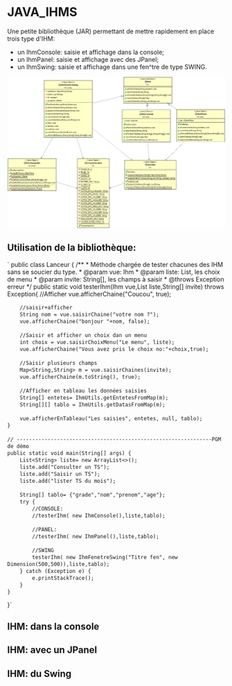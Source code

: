 # JAVA_IHMS

Une petite bibliothèque (JAR) permettant de mettre rapidement en place trois type d'IHM:
- un IhmConsole: saisie et affichage dans la console;
- un IhmPanel: saisie et affichage avec des JPanel;
- un IhmSwing: saisie et affichage dans une fen^tre de type SWING.

![DCLA](./DCLA_IHM.png)
## Utilisation de la bibliothèque: 
`
public class Lanceur {
    /**
     * Méthode chargée de tester chacunes des IHM sans se soucier du type.
     * @param vue: Ihm
     * @param liste: List<String>, les choix de menu
     * @param invite: String[], les champs à saisir
     * @throws Exception erreur
     */
	public static void testerIhm(Ihm vue,List<String> liste,String[] invite) throws Exception{
		//Afficher
		vue.afficherChaine("Coucou", true);
		
		//saisir+afficher
		String nom = vue.saisirChaine("votre nom ?");
		vue.afficherChaine("bonjour "+nom, false);
		
		//Saisir et afficher un choix dan un menu
		int choix = vue.saisirChoixMenu("Le menu", liste); 
		vue.afficherChaine("Vous avez pris le choix no:"+choix,true);
		
		//Saisir plusieurs champs
		Map<String,String> m = vue.saisirChaines(invite);
		vue.afficherChaine(m.toString(), true);
		
		//Afficher en tableau les données saisies
		String[] entetes= IhmUtils.getEntetesFromMap(m);
		String[][] tablo = IhmUtils.getDatasFromMap(m);
		
		vue.afficherEnTableau("Les saisies", entetes, null, tablo);	
	}
	
	// ---------------------------------------------------------------PGM de démo
	public static void main(String[] args) {
		List<String> liste= new ArrayList<>();
		liste.add("Consulter un TS");
		liste.add("Saisir un TS");
		liste.add("lister TS du mois");
	
		String[] tablo= {"grade","nom","prenom","age"};
		try {
			//CONSOLE:
			//testerIhm( new IhmConsole(),liste,tablo);
			
			//PANEL:
			//testerIhm( new IhmPanel(),liste,tablo);
			
			//SWING
			testerIhm( new IhmFenetreSwing("Titre fen", new Dimension(500,500)),liste,tablo);
		} catch (Exception e) {
			e.printStackTrace();
		}
	}
}`

## IHM: dans la console

## IHM: avec un JPanel

## IHM: du Swing

